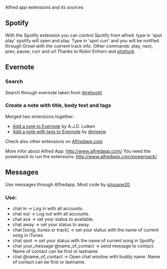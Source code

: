 Alfred app extensions and its sources

Spotify
-------
With the Spotify extension you can control Spotify from alfred. type in 'spot play' spotify will open and play.
Type in 'spot curr' and you will be notified through Growl with the cuirrent track info.
Other commands: play, next, prev, pause, curr and url
Thanks to Robin Enhorn and [phpfunk](https://github.com/phpfunk/alfred-spotify-controls)

Evernote
--------
### Search
Search through evernote taken from [@rebootit](https://twitter.com/#!/rebootit)

### Create a note with title, body text and tags
Merged two extensions together:
- [Add a note to Evernote](http://www.ryoku.org/2011/07/creating-notes-in-evernote-with-alfred/) by A.J.D. Luiken
- [Add a note with tags to Evernote](http://meeiw.tumblr.com/post/10559539458/notes-with-tag-support-with-evernote-and-alfred) by [@meeiw](http://twitter.com/#!/meeiw/)

Check also other extensions on [Alfredapp.com](http://support.alfredapp.com/extensions)

More infor about Alfred App: http://www.alfredapp.com/
You need the powerpack to run the extensions: http://www.alfredapp.com/powerpack/

Messages
--------
Use messages through Alfredapp. Most code by [silouane20](http://silouane20.tumblr.com/post/12552813233/ichat-alfred)

### Use:
- chat in                             -> Log in with all accounts.
- chat out                            -> Log out with all accounts.
- chat ava                            -> set your status to available.
- chat away                           -> set your status to away.
- chat [song, itunes or track]        -> set your status with the name of current song in iTunes.
- chat spot                           -> set your status with the name of current song in Spotify.
- chat your_message @name_of_contact  -> send message to contact. Name of contact can be first or lastname.
- chat @name_of_contact               -> Open chat window with buddy name. Name of contact can be first or lastname.